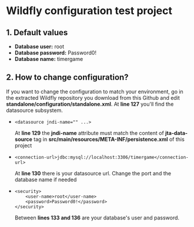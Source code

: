 # Wildfly configuration test project

## 1. Default values
  - **Database user:** root
  - **Database password:** Password0!
  - **Database name:** timergame

## 2. How to change configuration?
If you want to change the configuration to match your environment, go in the extracted Wildfly repository you download from this Github and edit **standalone/configuration/standalone.xml**.
At **line 127** you'll find the datasource subsystem.

-     <datasource jndi-name="" ...>
    At **line 129** the **jndi-name** attribute must match the content of **jta-data-source** tag in **src/main/resources/META-INF/persistence.xml** of this project
-     <connection-url>jdbc:mysql://localhost:3306/timergame</connection-url>
    At **line 130** there is your datasource url. Change the port and the database name if needed
-     <security>
          <user-name>root</user-name>
          <password>Password0!</password>
      </security>
    Between **lines 133 and 136** are your database's user and password.
